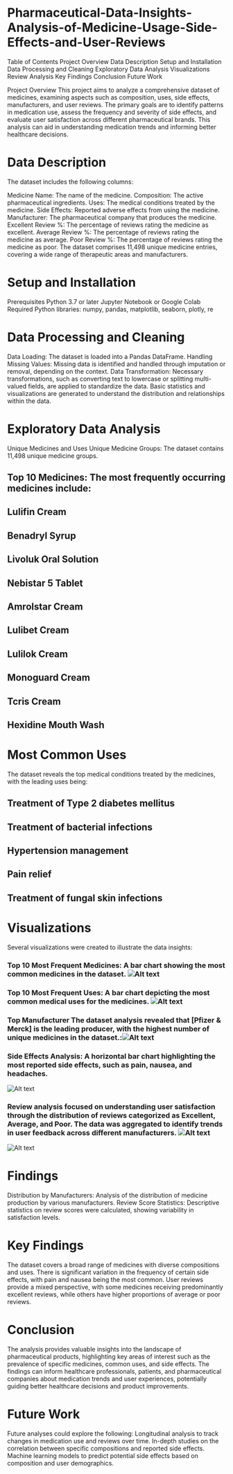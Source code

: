 # Pharmaceutical-Data-Insights-Analysis-of-Medicine-Usage-Side-Effects-and-User-Reviews

Table of Contents
Project Overview
Data Description
Setup and Installation
Data Processing and Cleaning
Exploratory Data Analysis
Visualizations
Review Analysis
Key Findings
Conclusion
Future Work
 
Project Overview
This project aims to analyze a comprehensive dataset of medicines, examining aspects such as composition, uses, side effects, manufacturers, and user reviews. The primary goals are to identify patterns in medication use, assess the frequency and severity of side effects, and evaluate user satisfaction across different pharmaceutical brands. This analysis can aid in understanding medication trends and informing better healthcare decisions.

# Data Description
The dataset includes the following columns:

Medicine Name: The name of the medicine.
Composition: The active pharmaceutical ingredients.
Uses: The medical conditions treated by the medicine.
Side Effects: Reported adverse effects from using the medicine.
Manufacturer: The pharmaceutical company that produces the medicine.
Excellent Review %: The percentage of reviews rating the medicine as excellent.
Average Review %: The percentage of reviews rating the medicine as average.
Poor Review %: The percentage of reviews rating the medicine as poor.
The dataset comprises 11,498 unique medicine entries, covering a wide range of therapeutic areas and manufacturers.

# Setup and Installation
Prerequisites
Python 3.7 or later
Jupyter Notebook or Google Colab
Required Python libraries: numpy, pandas, matplotlib, seaborn, plotly, re

# Data Processing and Cleaning
 Data Loading: The dataset is loaded into a Pandas DataFrame.
 Handling Missing Values: Missing data is identified and handled through imputation or removal, depending on the context.
 Data Transformation: Necessary transformations, such as converting text to lowercase or splitting multi-valued fields, are applied to standardize the data.
 Basic statistics and visualizations are generated to understand the distribution and relationships within the data.
# Exploratory Data Analysis
Unique Medicines and Uses
Unique Medicine Groups: The dataset contains 11,498 unique medicine groups.
## Top 10 Medicines: The most frequently occurring medicines include:
## Lulifin Cream
## Benadryl Syrup
## Livoluk Oral Solution
## Nebistar 5 Tablet
## Amrolstar Cream
## Lulibet Cream
## Lulilok Cream
## Monoguard Cream
## Tcris Cream
## Hexidine Mouth Wash

# Most Common Uses
The dataset reveals the top medical conditions treated by the medicines, with the leading uses being:

## Treatment of Type 2 diabetes mellitus
## Treatment of bacterial infections
## Hypertension management
## Pain relief
## Treatment of fungal skin infections

# Visualizations
Several visualizations were created to illustrate the data insights:

### Top 10 Most Frequent Medicines: A bar chart showing the most common medicines in the dataset. ![Alt text](https://github.com/nakul-cloud/Pharmaceutical-Data-Insights-Analysis-of-Medicine-Usage-Side-Effects-and-User-Reviews/blob/main/top%2010%20medicine.png)

### Top 10 Most Frequent Uses: A bar chart depicting the most common medical uses for the medicines. ![Alt text](https://github.com/nakul-cloud/Pharmaceutical-Data-Insights-Analysis-of-Medicine-Usage-Side-Effects-and-User-Reviews/blob/main/top%2010%20freq%20use.png)

### Top Manufacturer The dataset analysis revealed that [Pfizer & Merck] is the leading producer, with the highest number of unique medicines in the dataset.:![Alt text](https://github.com/nakul-cloud/Pharmaceutical-Data-Insights-Analysis-of-Medicine-Usage-Side-Effects-and-User-Reviews/blob/main/manufacturere.png)

### Side Effects Analysis: A horizontal bar chart highlighting the most reported side effects, such as pain, nausea, and headaches.
![Alt text](https://github.com/nakul-cloud/Pharmaceutical-Data-Insights-Analysis-of-Medicine-Usage-Side-Effects-and-User-Reviews/blob/main/most%20common%20side%20effects.png)

### Review analysis focused on understanding user satisfaction through the distribution of reviews categorized as Excellent, Average, and Poor. The data was aggregated to identify trends in user feedback across different manufacturers. ![Alt text](https://github.com/nakul-cloud/Pharmaceutical-Data-Insights-Analysis-of-Medicine-Usage-Side-Effects-and-User-Reviews/blob/main/revirew.png)
![Alt text](https://github.com/nakul-cloud/Pharmaceutical-Data-Insights-Analysis-of-Medicine-Usage-Side-Effects-and-User-Reviews/blob/main/manufacturer%20review%20score.png)

# Findings
Distribution by Manufacturers: Analysis of the distribution of medicine production by various manufacturers.
Review Score Statistics: Descriptive statistics on review scores were calculated, showing variability in satisfaction levels.
# Key Findings
The dataset covers a broad range of medicines with diverse compositions and uses.
There is significant variation in the frequency of certain side effects, with pain and nausea being the most common.
User reviews provide a mixed perspective, with some medicines receiving predominantly excellent reviews, while others have higher proportions of average or poor reviews.
# Conclusion
The analysis provides valuable insights into the landscape of pharmaceutical products, highlighting key areas of interest such as the prevalence of specific medicines, common uses, and side effects. The findings can inform healthcare professionals, patients, and pharmaceutical companies about medication trends and user experiences, potentially guiding better healthcare decisions and product improvements.

# Future Work
Future analyses could explore the following:
Longitudinal analysis to track changes in medication use and reviews over time.
In-depth studies on the correlation between specific compositions and reported side effects.
Machine learning models to predict potential side effects based on composition and user demographics.
